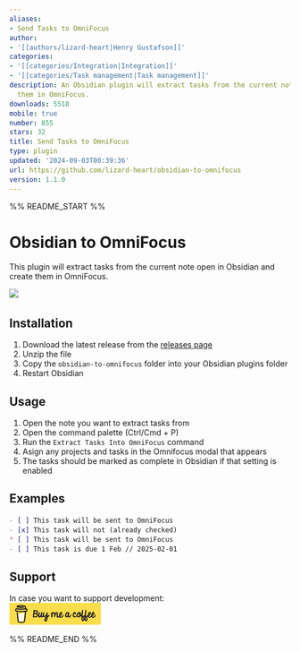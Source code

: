 ```yaml
---
aliases:
- Send Tasks to OmniFocus
author:
- '[[authors/lizard-heart|Henry Gustafson]]'
categories:
- '[[categories/Integration|Integration]]'
- '[[categories/Task management|Task management]]'
description: An Obsidian plugin will extract tasks from the current note and create
  them in OmniFocus.
downloads: 5518
mobile: true
number: 855
stars: 32
title: Send Tasks to OmniFocus
type: plugin
updated: '2024-09-03T00:39:36'
url: https://github.com/lizard-heart/obsidian-to-omnifocus
version: 1.1.0
---
```


%% README_START %%

# Obsidian to OmniFocus
This plugin will extract tasks from the current note open in Obsidian and create them in OmniFocus.

<img src="https://user-images.githubusercontent.com/62226606/224575880-a37e5855-7888-4a12-9098-f770ffb5ec87.mov" width=70%>


## Installation
1. Download the latest release from the [releases page](https://github.com/lizard-heart/obsidian-to-omnifocus/releases/tag/1.0.4)
2. Unzip the file
3. Copy the `obsidian-to-omnifocus` folder into your Obsidian plugins folder
4. Restart Obsidian

## Usage
1. Open the note you want to extract tasks from
2. Open the command palette (Ctrl/Cmd + P)
3. Run the `Extract Tasks Into OmniFocus` command
4. Asign any projects and tasks in the Omnifocus modal that appears
5. The tasks should be marked as complete in Obsidian if that setting is enabled

## Examples

```markdown
- [ ] This task will be sent to OmniFocus
- [x] This task will not (already checked)
* [ ] This task will be sent to OmniFocus
- [ ] This task is due 1 Feb // 2025-02-01
```

## Support
In case you want to support development:
<br>
<a href="https://www.buymeacoffee.com/lizardheart">
 <img alt="Buy me a Coffee" height="39px" src="https://raw.githubusercontent.com/lizard-heart/lizard-heart/main/buy-me-a-cofee.png" />
</a>


%% README_END %%